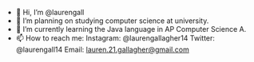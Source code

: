 - 👋 Hi, I’m @laurengall
- 👀 I’m planning on studying computer science at university. 
- 🌱 I’m currently learning the Java language in AP Computer Science A.
- 📫 How to reach me: 
Instagram: @laurengallagher14
Twitter: @laurengall14
Email: lauren.21.gallagher@gmail.com

<!---
laurengall/laurengall is a ✨ special ✨ repository because its `README.md` (this file) appears on your GitHub profile.
You can click the Preview link to take a look at your changes.
--->
